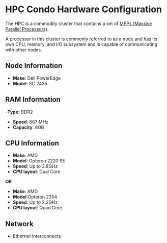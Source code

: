 # HPC Condo Hardware Configuration

The HPC is a commodity cluster that contains a set of [MPPs (Massive Parallel Processors)](https://en.wikipedia.org/wiki/Massively_parallel).

A processor in this cluster is commonly referred to as a node and has its own CPU, memory, and I/O subsystem and is capable of communicating with other nodes.

## Node Information

- **Make**: Dell PowerEdge
- **Model**: SC 2435

## RAM Information

-**Type**: DDR2
- **Speed**: 667 MHz
- **Capacity**: 8GB

## CPU Information

- **Make**: AMD
- **Model**: Opteron 2220 SE
- **Speed**: Up to 2.8GHz
- **CPU layout**: Dual Core

**OR**

- **Make**: AMD
- **Model**:Opteron 2354
- **Speed**: Up to 2.2GHz
- **CPU layout**: Quad Core

## Network

- Ethernet Interconnects
